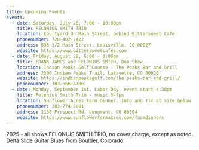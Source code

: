 ```yaml
---
title: Upcoming Events
events:
  - date: Saturday, July 26, 7:00 - 10:00pm
    title: FELONIUS SMITH TRIO
    location: Courtyard On Main Street, behind Bittersweet Cafe
    phonenumber: 720-402-7422
    address: 836 1/2 Main Street, Louisville, CO 80027
    website: https://www.bittersweetcafes.com
  - date: Friday, August 29, 6:00 - 8:00pm
    title: FRANK JAMES and FELONIUS SMITH, Duo Show
    location: Indian Peaks Golf Course - The Peaks Bar and Grill
    address: 2300 Indian Peaks Trail, Lafayette, CO 80026
    website: https://indianpeaksgolf.com/the-peaks-bar-and-grill/
    phonenumber: 303-666-4706
  - date: Monday, September 1st, Labor Day, event start 4:30pm
    title: Felonius Smith Trio - music 5-7pm
    location: Sunflower Acres Farm Dinner. Info and Tix at site below
    phonenumber: 303-774-8001
    address: 1150 Prospect Rd, Longmont, CO 80504
    website: https://www.sunflowerfarmacres.com/farmdinners
---
```

2025 - all shows FELONIUS SMITH TRIO, no cover charge, except as noted. Delta Slide Guitar Blues from Boulder, Colorado